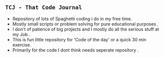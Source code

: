 ## ```TCJ - That Code Journal``` 
- Repository of lots of Spaghetti coding i do in my  free time. 
- Mostly small scripts or problem solving for  pure educational purposes .
- I don't of patience of big projects and I mostly do all the serious stuff at my Job . 
- This is fun little repository for 'Code of the day' or a quick 30 min exercise. 
- Primarily for the code I dont think needs seperate repository . 


